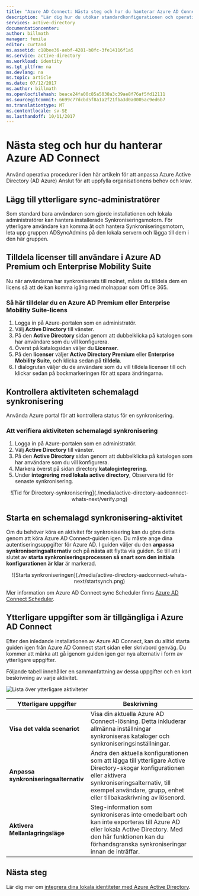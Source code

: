```yaml
---
title: "Azure AD Connect: Nästa steg och hur du hanterar Azure AD Connect | Microsoft Docs"
description: "Lär dig hur du utökar standardkonfigurationen och operativa uppgifter för Azure AD Connect."
services: active-directory
documentationcenter: 
author: billmath
manager: femila
editor: curtand
ms.assetid: c18bee36-aebf-4281-b8fc-3fe14116f1a5
ms.service: active-directory
ms.workload: identity
ms.tgt_pltfrm: na
ms.devlang: na
ms.topic: article
ms.date: 07/12/2017
ms.author: billmath
ms.openlocfilehash: beace24fa00c85a5038a3c39ae8f76af5fd12111
ms.sourcegitcommit: 6699c77dcbd5f8a1a2f21fba3d0a0005ac9ed6b7
ms.translationtype: MT
ms.contentlocale: sv-SE
ms.lasthandoff: 10/11/2017
---
```

# <a name="next-steps-and-how-to-manage-azure-ad-connect"></a>Nästa steg och hur du hanterar Azure AD Connect
Använd operativa procedurer i den här artikeln för att anpassa Azure Active Directory (AD Azure) Anslut för att uppfylla organisationens behov och krav.  

## <a name="add-additional-sync-admins"></a>Lägg till ytterligare sync-administratörer
Som standard bara användaren som gjorde installationen och lokala administratörer kan hantera installerade Synkroniseringsmotorn. För ytterligare användare kan komma åt och hantera Synkroniseringsmotorn, leta upp gruppen ADSyncAdmins på den lokala servern och lägga till dem i den här gruppen.

## <a name="assign-licenses-to-azure-ad-premium-and-enterprise-mobility-suite-users"></a>Tilldela licenser till användare i Azure AD Premium och Enterprise Mobility Suite
Nu när användarna har synkroniserats till molnet, måste du tilldela dem en licens så att de kan komma igång med molnappar som Office 365.

### <a name="to-assign-an-azure-ad-premium-or-enterprise-mobility-suite-license"></a>Så här tilldelar du en Azure AD Premium eller Enterprise Mobility Suite-licens

1. Logga in på Azure-portalen som en administratör.
2. Välj **Active Directory** till vänster.
3. På den **Active Directory** sidan genom att dubbelklicka på katalogen som har användare som du vill konfigurera.
4. Överst på katalogsidan väljer du **Licenser**.
5. På den **licenser** väljer **Active Directory Premium** eller **Enterprise Mobility Suite**, och klicka sedan på **tilldela**.
6. I dialogrutan väljer du de användare som du vill tilldela licenser till och klickar sedan på bockmarkeringen för att spara ändringarna.

## <a name="verify-the-scheduled-synchronization-task"></a>Kontrollera aktiviteten schemalagd synkronisering
Använda Azure portal för att kontrollera status för en synkronisering.

### <a name="to-verify-the-scheduled-synchronization-task"></a>Att verifiera aktiviteten schemalagd synkronisering
1. Logga in på Azure-portalen som en administratör.
2. Välj **Active Directory** till vänster.
3. På den **Active Directory** sidan genom att dubbelklicka på katalogen som har användare som du vill konfigurera.
4. Markera överst på sidan directory **katalogintegrering**.
5. Under **integrering med lokala active directory**, Observera tid för senaste synkronisering.

<center>![Tid för Directory-synkronisering](./media/active-directory-aadconnect-whats-next/verify.png)</center>

## <a name="start-a-scheduled-synchronization-task"></a>Starta en schemalagd synkronisering-aktivitet
Om du behöver köra en aktivitet för synkronisering kan du göra detta genom att köra Azure AD Connect-guiden igen.  Du måste ange dina autentiseringsuppgifter för Azure AD.  I guiden väljer du den **anpassa synkroniseringsalternativ** och på **nästa** att flytta via guiden. Se till att i slutet av **starta synkroniseringsprocessen så snart som den initiala konfigurationen är klar** är markerad.

<center>![Starta synkroniseringen](./media/active-directory-aadconnect-whats-next/startsynch.png)</center>

Mer information om Azure AD Connect sync Scheduler finns [Azure AD Connect Scheduler](active-directory-aadconnectsync-feature-scheduler.md).

## <a name="additional-tasks-available-in-azure-ad-connect"></a>Ytterligare uppgifter som är tillgängliga i Azure AD Connect
Efter den inledande installationen av Azure AD Connect, kan du alltid starta guiden igen från Azure AD Connect start sidan eller skrivbord genväg.  Du kommer att märka att gå igenom guiden igen ger nya alternativ i form av ytterligare uppgifter.  

Följande tabell innehåller en sammanfattning av dessa uppgifter och en kort beskrivning av varje aktivitet.

![Lista över ytterligare aktiviteter](./media/active-directory-aadconnect-whats-next/addtasks.png)

| Ytterligare uppgifter | Beskrivning |
| --- | --- |
| **Visa det valda scenariot** |Visa din aktuella Azure AD Connect-lösning.  Detta inkluderar allmänna inställningar synkroniseras kataloger och synkroniseringsinställningar. |
| **Anpassa synkroniseringsalternativ** |Ändra den aktuella konfigurationen som att lägga till ytterligare Active Directory-skogar konfigurationen eller aktivera synkroniseringsalternativ, till exempel användare, grupp, enhet eller tillbakaskrivning av lösenord. |
| **Aktivera Mellanlagringsläge** |Steg-information som synkroniseras inte omedelbart och kan inte exporteras till Azure AD eller lokala Active Directory.  Med den här funktionen kan du förhandsgranska synkroniseringar innan de inträffar. |

## <a name="next-steps"></a>Nästa steg
Lär dig mer om [integrera dina lokala identiteter med Azure Active Directory](active-directory-aadconnect.md).

